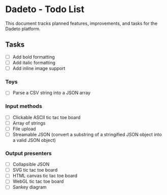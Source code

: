 # Dadeto - Todo List

This document tracks planned features, improvements, and tasks for the Dadeto platform.

## Tasks

- [ ] Add bold formatting
- [ ] Add italic formatting
- [ ] Add inline image support

### Toys

- [ ] Parse a CSV string into a JSON array

### Input methods

- [ ] Clickable ASCII tic tac toe board
- [ ] Array of strings
- [ ] File upload
- [ ] Streamable JSON (convert a substring of a stringified JSON object into a valid JSON object)

### Output presenters

- [ ] Collapsible JSON
- [ ] SVG tic tac toe board
- [ ] HTML canvas tic tac toe board
- [ ] WebGL tic tac toe board
- [ ] Sankey diagram